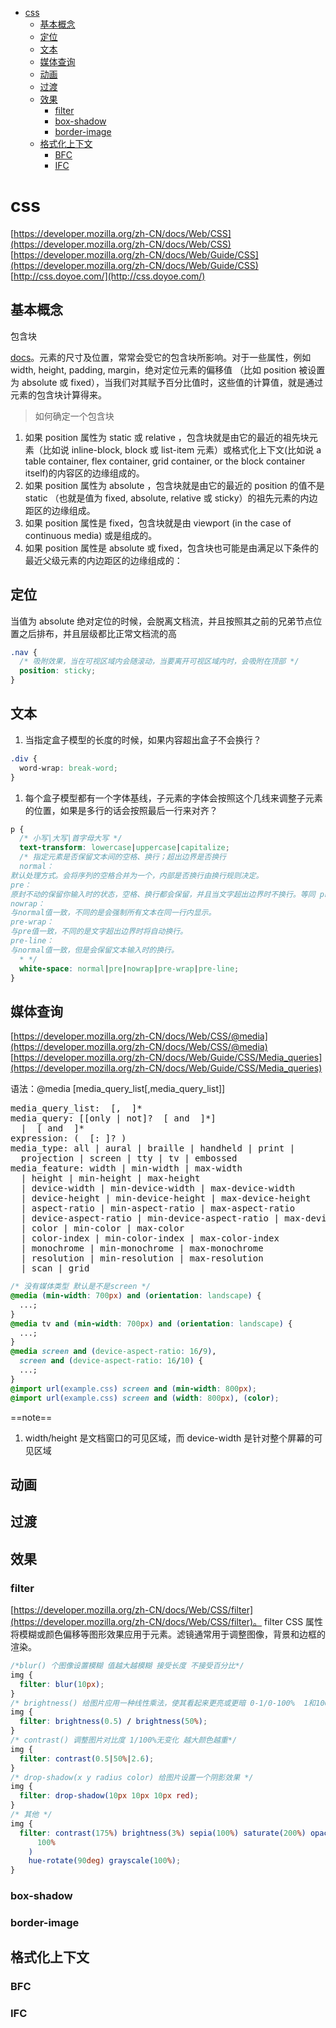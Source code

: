 - [css](#css)
  - [基本概念](#%E5%9F%BA%E6%9C%AC%E6%A6%82%E5%BF%B5)
  - [定位](#%E5%AE%9A%E4%BD%8D)
  - [文本](#%E6%96%87%E6%9C%AC)
  - [媒体查询](#%E5%AA%92%E4%BD%93%E6%9F%A5%E8%AF%A2)
  - [动画](#%E5%8A%A8%E7%94%BB)
  - [过渡](#%E8%BF%87%E6%B8%A1)
  - [效果](#%E6%95%88%E6%9E%9C)
    - [filter](#filter)
    - [box-shadow](#box-shadow)
    - [border-image](#border-image)
  - [格式化上下文](#%E6%A0%BC%E5%BC%8F%E5%8C%96%E4%B8%8A%E4%B8%8B%E6%96%87)
    - [BFC](#bfc)
    - [IFC](#ifc)

# css

[https://developer.mozilla.org/zh-CN/docs/Web/CSS](https://developer.mozilla.org/zh-CN/docs/Web/CSS)
[https://developer.mozilla.org/zh-CN/docs/Web/Guide/CSS](https://developer.mozilla.org/zh-CN/docs/Web/Guide/CSS)
[http://css.doyoe.com/](http://css.doyoe.com/)

## 基本概念

包含块

[docs](https://developer.mozilla.org/zh-CN/docs/Web/CSS/All_About_The_Containing_Block)。元素的尺寸及位置，常常会受它的包含块所影响。对于一些属性，例如 width, height, padding, margin，绝对定位元素的偏移值 （比如 position 被设置为 absolute 或 fixed），当我们对其赋予百分比值时，这些值的计算值，就是通过元素的包含块计算得来。

> 如何确定一个包含块

1. 如果 position 属性为 static 或 relative ，包含块就是由它的最近的祖先块元素（比如说 inline-block, block 或 list-item 元素）或格式化上下文(比如说 a table container, flex container, grid container, or the block container itself)的内容区的边缘组成的。
2. 如果 position 属性为 absolute ，包含块就是由它的最近的 position 的值不是 static （也就是值为 fixed, absolute, relative 或 sticky）的祖先元素的内边距区的边缘组成。
3. 如果 position 属性是 fixed，包含块就是由 viewport (in the case of continuous media) 或是组成的。
4. 如果 position 属性是 absolute 或 fixed，包含块也可能是由满足以下条件的最近父级元素的内边距区的边缘组成的：

## 定位

当值为 absolute 绝对定位的时候，会脱离文档流，并且按照其之前的兄弟节点位置之后排布，并且层级都比正常文档流的高

```css
.nav {
  /* 吸附效果，当在可视区域内会随滚动，当要离开可视区域内时，会吸附在顶部 */
  position: sticky;
}
```

## 文本

1. 当指定盒子模型的长度的时候，如果内容超出盒子不会换行？

```css
.div {
  word-wrap: break-word;
}
```

1. 每个盒子模型都有一个字体基线，子元素的字体会按照这个几线来调整子元素的位置，如果是多行的话会按照最后一行来对齐？

```css
p {
  /* 小写|大写|首字母大写 */
  text-transform: lowercase|uppercase|capitalize;
  /* 指定元素是否保留文本间的空格、换行；超出边界是否换行
  normal：
默认处理方式。会将序列的空格合并为一个，内部是否换行由换行规则决定。
pre：
原封不动的保留你输入时的状态，空格、换行都会保留，并且当文字超出边界时不换行。等同 pre 元素效果
nowrap：
与normal值一致，不同的是会强制所有文本在同一行内显示。
pre-wrap：
与pre值一致，不同的是文字超出边界时将自动换行。
pre-line：
与normal值一致，但是会保留文本输入时的换行。
  * */
  white-space: normal|pre|nowrap|pre-wrap|pre-line;
}
```

## 媒体查询

[https://developer.mozilla.org/zh-CN/docs/Web/CSS/@media](https://developer.mozilla.org/zh-CN/docs/Web/CSS/@media)
[https://developer.mozilla.org/zh-CN/docs/Web/Guide/CSS/Media_queries](https://developer.mozilla.org/zh-CN/docs/Web/Guide/CSS/Media_queries)

语法：@media [media_query_list[,media_query_list]]

<pre>
media_query_list: <media_query> [, <media_query> ]*
media_query: [[only | not]? <media_type> [ and <expression> ]*]
  | <expression> [ and <expression> ]*
expression: ( <media_feature> [: <value>]? )
media_type: all | aural | braille | handheld | print |
  projection | screen | tty | tv | embossed
media_feature: width | min-width | max-width
  | height | min-height | max-height
  | device-width | min-device-width | max-device-width
  | device-height | min-device-height | max-device-height
  | aspect-ratio | min-aspect-ratio | max-aspect-ratio
  | device-aspect-ratio | min-device-aspect-ratio | max-device-aspect-ratio
  | color | min-color | max-color
  | color-index | min-color-index | max-color-index
  | monochrome | min-monochrome | max-monochrome
  | resolution | min-resolution | max-resolution
  | scan | grid
</pre>

```css
/* 没有媒体类型 默认是不是screen */
@media (min-width: 700px) and (orientation: landscape) {
  ...;
}
@media tv and (min-width: 700px) and (orientation: landscape) {
  ...;
}
@media screen and (device-aspect-ratio: 16/9),
  screen and (device-aspect-ratio: 16/10) {
  ...;
}
@import url(example.css) screen and (min-width: 800px);
@import url(example.css) screen and (width: 800px), (color);
```

==note==

1. width/height 是文档窗口的可见区域，而 device-width 是针对整个屏幕的可见区域

## 动画

## 过渡

## 效果

### filter

[https://developer.mozilla.org/zh-CN/docs/Web/CSS/filter](https://developer.mozilla.org/zh-CN/docs/Web/CSS/filter)。
filter CSS 属性将模糊或颜色偏移等图形效果应用于元素。滤镜通常用于调整图像，背景和边框的渲染。

```css
/*blur() 个图像设置模糊 值越大越模糊 接受长度 不接受百分比*/
img {
  filter: blur(10px);
}
/* brightness() 给图片应用一种线性乘法，使其看起来更亮或更暗 0-1/0-100%  1和100%表示无变化 0为全黑*/
img {
  filter: brightness(0.5) / brightness(50%);
}
/* contrast() 调整图片对比度 1/100%无变化 越大颜色越重*/
img {
  filter: contrast(0.5|50%|2.6);
}
/* drop-shadow(x y radius color) 给图片设置一个阴影效果 */
img {
  filter: drop-shadow(10px 10px 10px red);
}
/* 其他 */
img {
  filter: contrast(175%) brightness(3%) sepia(100%) saturate(200%) opacity(50%) invert(
      100%
    )
    hue-rotate(90deg) grayscale(100%);
}
```

### box-shadow

### border-image

## 格式化上下文

### BFC

### IFC
